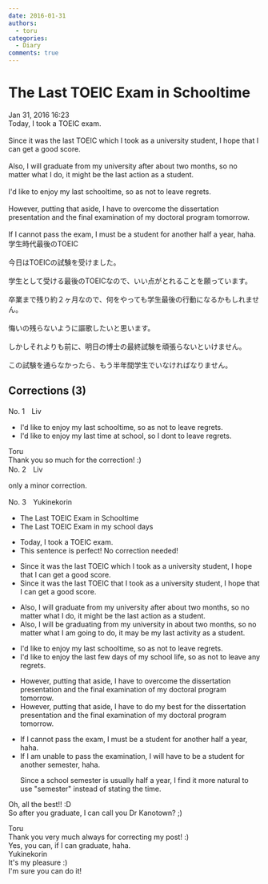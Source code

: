```yaml
---
date: 2016-01-31
authors:
  - toru
categories:
  - Diary
comments: true
---
```


# The Last TOEIC Exam in Schooltime
<div class="date">Jan 31, 2016 16:23</div>
<div id="post"><div id="body_show_ori">
Today, I took a TOEIC exam.<br/><br/>Since it was the last TOEIC which I took as a university student, I hope that I can get a good score.<br/><br/>Also, I will graduate from my university after about two months, so no matter what I do, it might be the last action as a student.<br/><br/>I'd like to enjoy my last schooltime, so as not to leave regrets.<br/><br/>However, putting that aside, I have to overcome the dissertation presentation and the final examination of my doctoral program tomorrow.<br/><br/>If I cannot pass the exam, I must be a student for another half a year, haha.
</div></div>

<!-- more -->

<div id="post_ja"><div id="body_show_mo">
学生時代最後のTOEIC<br/><br/>今日はTOEICの試験を受けました。<br/><br/>学生として受ける最後のTOEICなので、いい点がとれることを願っています。<br/><br/>卒業まで残り約２ヶ月なので、何をやっても学生最後の行動になるかもしれません。<br/><br/>悔いの残らないように謳歌したいと思います。<br/><br/>しかしそれよりも前に、明日の博士の最終試験を頑張らないといけません。<br/><br/>この試験を通らなかったら、もう半年間学生でいなければなりません。
</div></div>

## Corrections (3)
<div id="block"><div class="first_name"> No. 1　<span class="just_name">Liv</span></div><div id="block2">
<ul class="correction_field">
<li class="incorrect">I'd like to enjoy my last schooltime, so as not to leave regrets.</li>
<li class="corrected correct">
I'd like to enjoy my last time at school, so I dont to leave regrets.
</li>
</ul>
</div><div class="name"><span class="just_name">Toru</span><br>
Thank you so much for the correction! :)
</div>
</div>
<div id="block"><div class="first_name"> No. 2　<span class="just_name">Liv</span></div><div id="block2">
<p class="comment_small">
 only a minor correction.
</p>

</div></div>
<div id="block"><div class="first_name"> No. 3　<span class="just_name">Yukinekorin</span></div><div id="block2">
<ul class="correction_field">
<li class="incorrect">The Last TOEIC Exam in Schooltime</li>
<li class="corrected correct">
The Last TOEIC Exam in <span class="f_blue">my school days</span>
</li>
</ul>
<ul class="correction_field">
<li class="incorrect">Today, I took a TOEIC exam.</li>
<li class="corrected perfect">This sentence is perfect! No correction needed!</li>
</ul>
<ul class="correction_field">
<li class="incorrect">Since it was the last TOEIC which I took as a university student, I hope that I can get a good score.</li>
<li class="corrected correct">
Since it was the last TOEIC <span class="f_blue">that I took</span> as a university student, I hope that I can get a good score.
</li>
</ul>
<ul class="correction_field">
<li class="incorrect">Also, I will graduate from my university after about two months, so no matter what I do, it might be the last action as a student.</li>
<li class="corrected correct">
Also, I will <span class="f_blue">be graduating</span> from my university <span class="f_blue">in </span>about two months, so no matter what I <span class="f_blue">am going to </span>do, it <span class="f_blue">may </span>be <span class="f_blue">my</span> last <span class="f_blue">activity </span>as a student.
</li>
</ul>
<ul class="correction_field">
<li class="incorrect">I'd like to enjoy my last schooltime, so as not to leave regrets.</li>
<li class="corrected correct">
I'd like to enjoy <span class="f_blue">the </span>last <span class="f_blue">few days of my </span>school <span class="f_blue">life</span>, so as not to leave <span class="f_blue">any </span>regrets.
</li>
</ul>
<ul class="correction_field">
<li class="incorrect">However, putting that aside, I have to overcome the dissertation presentation and the final examination of my doctoral program tomorrow.</li>
<li class="corrected correct">
However, putting that aside, I have to <span class="f_blue">do my best for </span>the dissertation presentation and the final examination of my doctoral program tomorrow.
</li>
</ul>
<ul class="correction_field">
<li class="incorrect">If I cannot pass the exam, I must be a student for another half a year, haha.</li>
<li class="corrected correct">
If I <span class="f_blue">am unable to </span>pass the <span class="f_blue">examination</span>, I <span class="f_blue">will have to </span>be a student for another <span class="f_blue">semester</span>, haha.
<p class="correction_comment">Since a school semester is usually half a year, I find it more natural to use "semester" instead of stating the time.</p>
</li>
</ul>
<p class="comment_small">
 Oh, all the best!! :D
 <br/>
 So after you graduate, I can call you Dr Kanotown? ;)
 <br/>
</p>

</div><div class="name"><span class="just_name">Toru</span><br>
Thank you very much always for correcting my post! :)<br/>Yes, you can, if I can graduate, haha.
</div>
<div class="name"><span class="just_name">Yukinekorin</span><br>
It's my pleasure :)<br/>I'm sure you can do it! 
</div>
</div>
